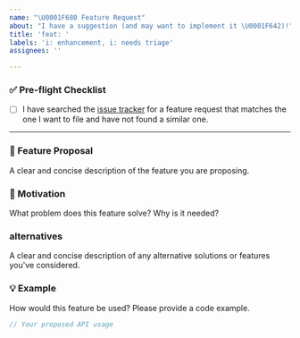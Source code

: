 ```yaml
---
name: "\U0001F680 Feature Request"
about: "I have a suggestion (and may want to implement it \U0001F642)!"
title: 'feat: '
labels: 'i: enhancement, i: needs triage'
assignees: ''

---
```


<!--
Thank you for suggesting an idea to make this project better!
Please provide as much detail as possible.
-->

### ✅ Pre-flight Checklist

- [ ] I have searched the [issue tracker](https://github.com/goexts/generic/issues) for a feature request that matches the one I want to file and have not found a similar one.

---

### 🚀 Feature Proposal
A clear and concise description of the feature you are proposing.

### 🤔 Motivation
What problem does this feature solve? Why is it needed?

###  alternatives
A clear and concise description of any alternative solutions or features you've considered.

### 💡 Example
How would this feature be used? Please provide a code example.

```go
// Your proposed API usage
```
